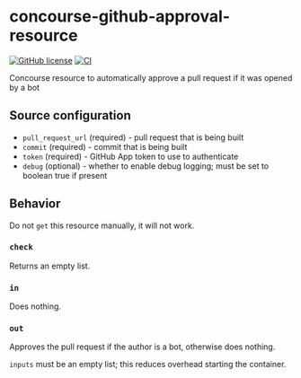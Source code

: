 # concourse-github-approval-resource
[![GitHub license](https://img.shields.io/github/license/RoboJackets/concourse-github-approval-resource)](https://github.com/RoboJackets/concourse-github-approval-resource/blob/main/LICENSE) [![CI](https://concourse.robojackets.org/api/v1/teams/information-technology/pipelines/github-approval/jobs/build-main/badge)](https://concourse.robojackets.org/teams/information-technology/pipelines/github-approval)

Concourse resource to automatically approve a pull request if it was opened by a bot

## Source configuration

- `pull_request_url` (required) - pull request that is being built
- `commit` (required) - commit that is being built
- `token` (required) - GitHub App token to use to authenticate
- `debug` (optional) - whether to enable debug logging; must be set to boolean true if present

## Behavior
Do not `get` this resource manually, it will not work.

### `check`
Returns an empty list.

### `in`
Does nothing.

### `out`
Approves the pull request if the author is a bot, otherwise does nothing.

`inputs` must be an empty list; this reduces overhead starting the container.
